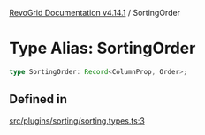 [RevoGrid Documentation v4.14.1](README.md) / SortingOrder

# Type Alias: SortingOrder

```ts
type SortingOrder: Record<ColumnProp, Order>;
```

## Defined in

[src/plugins/sorting/sorting.types.ts:3](https://github.com/revolist/revogrid/blob/925db466c3d20933669e374666cd0ddbe00cac19/src/plugins/sorting/sorting.types.ts#L3)
